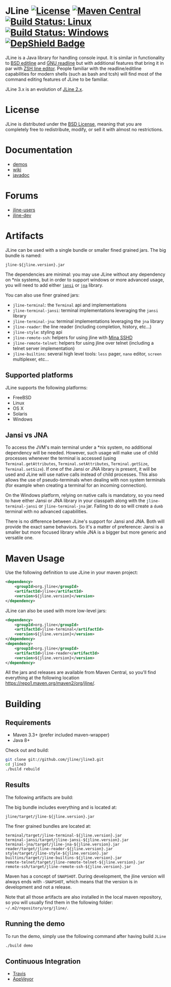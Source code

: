 <!--

    Copyright (c) 2002-2017, the original author or authors.

    This software is distributable under the BSD license. See the terms of the
    BSD license in the documentation provided with this software.

    https://opensource.org/licenses/BSD-3-Clause

-->
# JLine [![License](https://img.shields.io/badge/License-BSD%202--Clause-orange.svg)](https://opensource.org/licenses/BSD-3-Clause) [![Maven Central](https://maven-badges.herokuapp.com/maven-central/org.jline/jline/badge.svg)](https://maven-badges.herokuapp.com/maven-central/org.jline/jline) [![Build Status: Linux](https://travis-ci.org/jline/jline3.svg?branch=master)](https://travis-ci.org/jline/jline3) [![Build Status: Windows](https://ci.appveyor.com/api/projects/status/github/jline/jline3?svg=true)](https://ci.appveyor.com/project/gnodet/jline3) [![DepShield Badge](https://depshield.sonatype.org/badges/jline/jline3/depshield.svg)](https://depshield.github.io)


JLine is a Java library for handling console input. It is similar in functionality to [BSD editline](http://www.thrysoee.dk/editline/) and [GNU readline](http://www.gnu.org/s/readline/) but with additional features that bring it in par with [ZSH line editor](http://zsh.sourceforge.net/Doc/Release/Zsh-Line-Editor.html). People familiar with the readline/editline capabilities for modern shells (such as bash and tcsh) will find most of the command editing features of JLine to be familiar.

JLine 3.x is an evolution of [JLine 2.x](https://github.com/jline/jline2).

# License

JLine is distributed under the [BSD License](https://opensource.org/licenses/BSD-3-Clause), meaning that you are completely free to redistribute, modify, or sell it with almost no restrictions.

# Documentation

* [demos](https://github.com/jline/jline3/wiki/Demos)
* [wiki](https://github.com/jline/jline3/wiki)
* [javadoc](https://www.javadoc.io/doc/org.jline/jline/)

# Forums

* [jline-users](https://groups.google.com/group/jline-users)
* [jline-dev](https://groups.google.com/group/jline-dev)

# Artifacts

JLine can be used with a single bundle or smaller fined grained jars.
The big bundle is named:

    jline-${jline.version}.jar

The dependencies are minimal: you may use JLine without any dependency on *nix systems, but in order to support windows or more advanced usage, you will need to add either [`jansi`](https://repo1.maven.org/maven2/org/fusesource/jansi/jansi/1.17/jansi-1.17.jar) or [`jna`](https://repo1.maven.org/maven2/net/java/dev/jna/jna/4.5.1/jna-4.5.1.jar) library.

You can also use finer grained jars:
* `jline-terminal`: the `Terminal` api and implementations
* `jline-terminal-jansi`: terminal implementations leveraging the `jansi` library
* `jline-terminal-jna`: terminal implementations leveraging the `jna` library
* `jline-reader`: the line reader (including completion, history, etc...)
* `jline-style`: styling api
* `jline-remote-ssh`: helpers for using jline with [Mina SSHD](http://mina.apache.org/sshd-project/)
* `jline-remote-telnet`: helpers for using jline over telnet (including a telnet server implementation)
* `jline-builtins`: several high level tools: `less` pager, `nano` editor, `screen` multiplexer, etc...

## Supported platforms

JLine supports the following platforms:
* FreeBSD
* Linux
* OS X
* Solaris
* Windows

## Jansi vs JNA

To access the JVM's main terminal under a \*nix system, no additional dependency will be needed.  However, such usage will make use of child processes whenever the terminal is accessed (using `Terminal.getAttributes`, `Terminal.setAttributes`, `Terminal.getSize`, `Terminal.setSize`).  If one of the Jansi or JNA library is present, it will be used and JLine will use native calls instead of child processes.  This also allows the use of pseudo-terminals when dealing with non system terminals (for example when creating a terminal for an incoming connection).

On the Windows platform, relying on native calls is mandatory, so you need to have either Jansi or JNA library in your classpath along with the `jline-terminal-jansi` or `jline-terminal-jna` jar.  Failing to do so will create a `dumb` terminal with no advanced capabilities.

There is no difference between JLine's support for Jansi and JNA.  Both will provide the exact same behaviors. So it's a matter of preference: Jansi is a smaller but more focused library while JNA is a bigger but more generic and versatile one.

# Maven Usage

Use the following definition to use JLine in your maven project:

```xml
<dependency>
    <groupId>org.jline</groupId>
    <artifactId>jline</artifactId>
    <version>${jline.version}</version>
</dependency>
```

JLine can also be used with more low-level jars:

```xml
<dependency>
    <groupId>org.jline</groupId>
    <artifactId>jline-terminal</artifactId>
    <version>${jline.version}</version>
</dependency>
<dependency>
    <groupId>org.jline</groupId>
    <artifactId>jline-reader</artifactId>
    <version>${jline.version}</version>
</dependency>
```

All the jars and releases are available from Maven Central, so you'll find everything at the following location <https://repo1.maven.org/maven2/org/jline/>.

# Building

## Requirements

* Maven 3.3+ (prefer included maven-wrapper)
* Java 8+

Check out and build:

```sh
git clone git://github.com/jline/jline3.git
cd jline3
./build rebuild
 ```

## Results

The following artifacts are build:

The big bundle includes everything and is located at:

    jline/target/jline-${jline.version}.jar

The finer grained bundles are located at:

    terminal/target/jline-terminal-${jline.version}.jar
    terminal-jansi/target/jline-jansi-${jline.version}.jar
    terminal-jna/target/jline-jna-${jline.version}.jar
    reader/target/jline-reader-${jline.version}.jar
    style/target/jline-style-${jline.version}.jar
    builtins/target/jline-builtins-${jline.version}.jar
    remote-telnet/target/jline-remote-telnet-${jline.version}.jar
    remote-ssh/target/jline-remote-ssh-${jline.version}.jar

Maven has a concept of `SNAPSHOT`. During development, the jline version will always ends with `-SNAPSHOT`, which means that the version is in development and not a release.

Note that all those artifacts are also installed in the local maven repository, so you will usually find them in the following folder: `~/.m2/repository/org/jline/`.

## Running the demo

To run the demo, simply use the following command after having build `JLine`

```sh
./build demo
```

## Continuous Integration

* [Travis](https://travis-ci.org/jline/jline3)
* [AppVeyor](https://ci.appveyor.com/project/gnodet/jline3)

